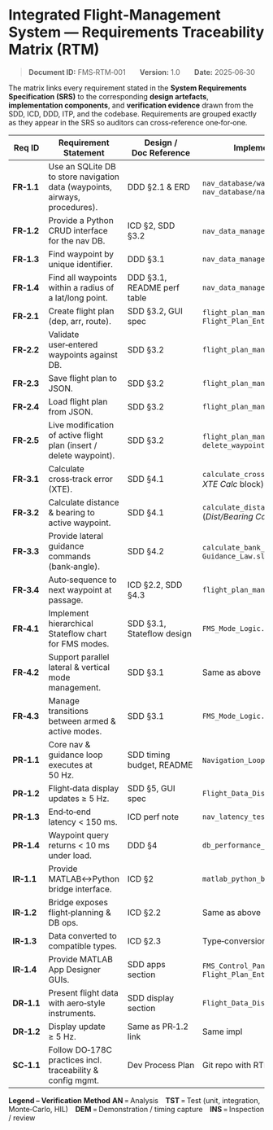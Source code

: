 # Integrated Flight‑Management System — Requirements Traceability Matrix (RTM)

> **Document ID:** FMS‑RTM‑001  **Version:** 1.0  **Date:** 2025‑06‑30

The matrix links every requirement stated in the **System Requirements Specification (SRS)** to the corresponding **design artefacts**, **implementation components**, and **verification evidence** drawn from the SDD, ICD, DDD, ITP, and the codebase.  Requirements are grouped exactly as they appear in the SRS so auditors can cross‑reference one‑for‑one.

| Req ID     | Requirement Statement                                                       | Design / Doc Reference      | Implementation Artefact(s)                                      | Verification Artefact(s)             | Verification Method |
| ---------- | --------------------------------------------------------------------------- | --------------------------- | --------------------------------------------------------------- | ------------------------------------ | ------------------- |
| **FR‑1.1** | Use an SQLite DB to store navigation data (waypoints, airways, procedures). | DDD §2.1 & ERD              | `nav_database/waypoints.db`, `nav_database/nav_data_manager.py` | `db_schema_tests.py`                 | **INS/TST**         |
| **FR‑1.2** | Provide a Python CRUD interface for the nav DB.                             | ICD §2, SDD §3.2            | `nav_data_manager.py` API                                       | `tNavCRUD.py`, bridge function tests | **TST**             |
| **FR‑1.3** | Find waypoint by unique identifier.                                         | DDD §3.1                    | `nav_data_manager.find_waypoint()`                              | `tFindWaypoint.py`                   | **TST**             |
| **FR‑1.4** | Find all waypoints within a radius of a lat/long point.                     | DDD §3.1, README perf table | `nav_data_manager.find_nearby()`                                | `tRadiusSearch.py`                   | **TST**             |
| **FR‑2.1** | Create flight plan (dep, arr, route).                                       | SDD §3.2, GUI spec          | `flight_plan_manager.py`, `Flight_Plan_Entry.mlapp`             | `tCreatePlan.py`                     | **TST/DEM**         |
| **FR‑2.2** | Validate user‑entered waypoints against DB.                                 | SDD §3.2                    | `flight_plan_manager.validate()`                                | `tPlanValidation.py`                 | **TST**             |
| **FR‑2.3** | Save flight plan to JSON.                                                   | SDD §3.2                    | `flight_plan_manager.save_json()`                               | `tSavePlan.py`                       | **TST**             |
| **FR‑2.4** | Load flight plan from JSON.                                                 | SDD §3.2                    | `flight_plan_manager.load_json()`                               | `tLoadPlan.py`                       | **TST**             |
| **FR‑2.5** | Live modification of active flight plan (insert / delete waypoint).         | SDD §3.2                    | `flight_plan_manager.insert_waypoint()`, `delete_waypoint()`    | `tLiveEdit.py`                       | **TST**             |
| **FR‑3.1** | Calculate cross‑track error (XTE).                                          | SDD §4.1                    | `calculate_cross_track_error.m` (Simulink *XTE Calc* block)     | `tCrossTrack.m`                      | **AN/TST**          |
| **FR‑3.2** | Calculate distance & bearing to active waypoint.                            | SDD §4.1                    | `calculate_distance_bearing.m` (*Dist/Bearing Calc* block)      | `tDistanceBearing.m`                 | **AN/TST**          |
| **FR‑3.3** | Provide lateral guidance commands (bank‑angle).                             | SDD §4.2                    | `calculate_bank_angle_cmd.m`, `Guidance_Law.slx`                | `tBankCmd.m`, `Guidance_Sim.slxp`    | **TST**             |
| **FR‑3.4** | Auto‑sequence to next waypoint at passage.                                  | ICD §2.2, SDD §4.3          | `flight_plan_manager.advance_to_next_leg()`                     | `tWaypointSeq.py`, ITP IT‑05         | **TST/DEM**         |
| **FR‑4.1** | Implement hierarchical Stateflow chart for FMS modes.                       | SDD §3.1, Stateflow design  | `FMS_Mode_Logic.sfx`                                            | Code walk‑through checklist          | **INS**             |
| **FR‑4.2** | Support parallel lateral & vertical mode management.                        | SDD §3.1                    | Same as above                                                   | `mode_parallel_test.sfx`             | **TST**             |
| **FR‑4.3** | Manage transitions between armed & active modes.                            | SDD §3.1                    | `FMS_Mode_Logic.sfx`                                            | `tModeTransitions.sfx`               | **TST**             |
| **PR‑1.1** | Core nav & guidance loop executes at 50 Hz.                                 | SDD timing budget, README   | `Navigation_Loop.slx` (0.02 s step)                             | `sim_timing_profile.mlx`             | **AN/DEM**          |
| **PR‑1.2** | Flight‑data display updates ≥ 5 Hz.                                         | SDD §5, GUI spec            | `Flight_Data_Display.slx`                                       | `display_rate_test.mlx`              | **TST**             |
| **PR‑1.3** | End‑to‑end latency < 150 ms.                                                | ICD perf note               | `nav_latency_test.mlx`                                          | `hil_latency_log.csv`                | **DEM**             |
| **PR‑1.4** | Waypoint query returns < 10 ms under load.                                  | DDD §4                      | `db_performance_test.py`                                        | Perf log                             | **AN/TST**          |
| **IR‑1.1** | Provide MATLAB↔Python bridge interface.                                     | ICD §2                      | `matlab_python_bridge.py`                                       | `tBridgeConnect.m`, ITP IT‑01        | **TST**             |
| **IR‑1.2** | Bridge exposes flight‑planning & DB ops.                                    | ICD §2.2                    | Same as above                                                   | API introspection report             | **INS**             |
| **IR‑1.3** | Data converted to compatible types.                                         | ICD §2.3                    | Type‑conversion helpers in bridge                               | `tTypeConv.m`                        | **TST**             |
| **IR‑1.4** | Provide MATLAB App Designer GUIs.                                           | SDD apps section            | `FMS_Control_Panel.mlapp`, `Flight_Plan_Entry.mlapp`            | Demo video                           | **DEM**             |
| **DR‑1.1** | Present flight data with aero‑style instruments.                            | SDD display section         | `Flight_Data_Display.slx`                                       | Demo video                           | **DEM**             |
| **DR‑1.2** | Display update ≥ 5 Hz.                                                      | Same as PR‑1.2 link         | Same impl                                                       | `display_rate_test.mlx`              | **TST**             |
| **SC‑1.1** | Follow DO‑178C practices incl. traceability & config mgmt.                  | Dev Process Plan            | Git repo with RTM, CI logs                                      | Process audit checklist              | **INS**             |

**Legend – Verification Method**
**AN** = Analysis **TST** = Test (unit, integration, Monte‑Carlo, HIL) **DEM** = Demonstration / timing capture **INS** = Inspection / review
